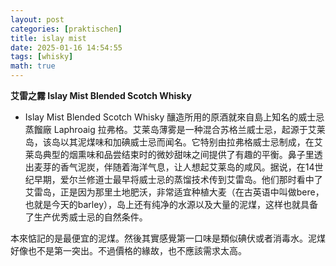 ```yaml
---
layout: post
categories: [praktischen]
title: islay mist
date: 2025-01-16 14:54:55 
tags: [whisky]
math: true
---
```


**艾雷之霧 Islay Mist Blended Scotch Whisky**

- Islay Mist Blended Scotch Whisky 釀造所用的原酒就來自島上知名的威士忌蒸餾廠 Laphroaig 拉弗格。艾莱岛薄雾是一种混合苏格兰威士忌，起源于艾莱岛，该岛以其泥煤味和加碘威士忌而闻名。它特别由拉弗格威士忌制成，在艾莱岛典型的烟熏味和品尝结束时的微妙甜味之间提供了有趣的平衡。鼻子里透出麦芽的香气泥炭，伴随着海洋气息，让人想起艾莱岛的咸风。据说，在14世纪早期，爱尔兰修道士最早将威士忌的蒸馏技术传到艾雷岛。他们那时看中了艾雷岛，正是因为那里土地肥沃，非常适宜种植大麦（在古英语中叫做bere，也就是今天的barley），岛上还有纯净的水源以及大量的泥煤，这样也就具备了生产优秀威士忌的自然条件。

本來惦記的是最便宜的泥煤。然後其實感覺第一口味是類似碘伏或者消毒水。泥煤好像也不是第一突出。不過價格的緣故，也不應該需求太高。



